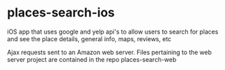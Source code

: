 # places-search-ios
iOS app that uses google and yelp api's to allow users to search for places and see the place details, general info, maps, reviews, etc

Ajax requests sent to an Amazon web server. Files pertaining to the web server project are contained in the repo places-search-web 
